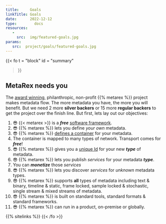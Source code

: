 ```yaml
---
title:     Goals
linkTitle: Goals
date:      2022-12-12
type:        docs
resources:
   -
     src:  img/featured-goals.jpg
params:
   src:  project/goals/featured-goals.jpg
---
```

{{< fo t = "block" 
    id   = "summary" 
>}}
<!-- markdownlint-disable MD025 -->

## MetaRex needs you

The [award winning][0], philanthropic, non-profit {{%  metarex %}} project
makes metadata flow. The more metadata you have, the more you will benefit. But
we need 2 more **<span class="ui violet text">silver backers</span>** or 15
more **<span class="ui brown text">regular backers</span>** to get the project
over the finish line. But first, lets lay out our objectives:

1. 😎 {{<  metarex >}} is a _**<span class = "ui red text">free</span>**_
   [software framework][1].
2. 😎 {{%  metarex %}} lets you define _your own_ metadata.
3. 😎 {{%  metarex %}} [defines a container][2] for your metadata.
4. The container is mapped to many types of network. Transport comes for
   _**<span class = "ui red text">free</span>**_!
5. 😎 {{%  metarex %}} gives you a [unique Id][3] for your new **_type_** of
   metadata.
6. 😎 {{%  metarex %}} lets you publish _services_ for your metadata
   **_type_**.
7. You can _**<span class = "ui red text">monetize</span>**_ those _services_
8. 😎 {{%  metarex %}} lets you discover _services_ for _unknown_ metadata
   types.
9. 😎 {{%  metarex %}} supports **all** types of metadata including <span
   class = "ui red text">text & binary</span>, <span class = "ui green
   text">timeline & static</span>, <span class = "ui brown text">frame locked,
   sample locked & stochastic</span>, <span class = "ui violet text">single
   stream & mixed streams</span> of metadata.
10. 😎 {{%  metarex %}} is built on standard tools, standard formats & standard
    frameworks.
11. 😎 {{%  metarex %}} can run in a product, on-premise or globally.

[0]: /blog/2024/03/06/2024-03-06-rnf-wins-best-accelerator/
[1]: https://github.com/metarex-media
[2]: https://github.com/metarex-media/mrx-container
[3]: https://metarex.media/ui/reg/

{{% sitelinks %}}
{{< /fo >}}
